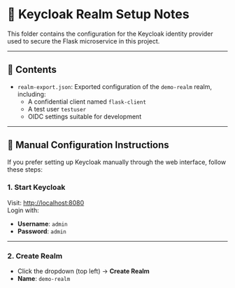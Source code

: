 # 🔐 Keycloak Realm Setup Notes

This folder contains the configuration for the Keycloak identity provider used to secure the Flask microservice in this project.

---

## 📁 Contents

- `realm-export.json`: Exported configuration of the `demo-realm` realm, including:
  - A confidential client named `flask-client`
  - A test user `testuser`
  - OIDC settings suitable for development

---

## 🧭 Manual Configuration Instructions

If you prefer setting up Keycloak manually through the web interface, follow these steps:

### 1. Start Keycloak

Visit: [http://localhost:8080](http://localhost:8080)  
Login with:
- **Username**: `admin`
- **Password**: `admin`

---

### 2. Create Realm

- Click the dropdown (top left) → **Create Realm**
- **Name**: `demo-realm`
